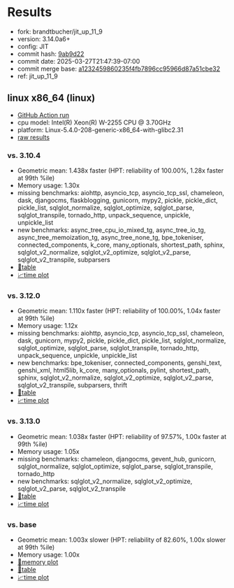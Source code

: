 # Results

- fork: brandtbucher/jit_up_11_9
- version: 3.14.0a6+
- config: JIT
- commit hash: [9ab9d22](https://github.com/brandtbucher/cpython/commit/9ab9d22)
- commit date: 2025-03-27T21:47:39-07:00
- commit merge base: [a1232459860235f4fb7896cc95966d87a51cbe32](https://github.com/python/cpython/commit/a1232459860235f4fb7896cc95966d87a51cbe32)
- ref: jit_up_11_9

## linux x86_64 (linux)

- [GitHub Action run](https://github.com/faster-cpython/benchmarking/actions/runs/14122190258)
- cpu model: Intel(R) Xeon(R) W-2255 CPU @ 3.70GHz
- platform: Linux-5.4.0-208-generic-x86_64-with-glibc2.31
- [raw results](bm-20250327-linux-x86_64-brandtbucher-jit_up_11_9-3.14.0a6%2B-9ab9d22.json)

### vs. 3.10.4

- Geometric mean: 1.438x faster (HPT: reliability of 100.00%, 1.28x faster at 99th %ile)
- Memory usage: 1.30x
- missing benchmarks: aiohttp, asyncio_tcp, asyncio_tcp_ssl, chameleon, dask, djangocms, flaskblogging, gunicorn, mypy2, pickle, pickle_dict, pickle_list, sqlglot_normalize, sqlglot_optimize, sqlglot_parse, sqlglot_transpile, tornado_http, unpack_sequence, unpickle, unpickle_list
- new benchmarks: async_tree_cpu_io_mixed_tg, async_tree_io_tg, async_tree_memoization_tg, async_tree_none_tg, bpe_tokeniser, connected_components, k_core, many_optionals, shortest_path, sphinx, sqlglot_v2_normalize, sqlglot_v2_optimize, sqlglot_v2_parse, sqlglot_v2_transpile, subparsers
- [📄table](bm-20250327-linux-x86_64-brandtbucher-jit_up_11_9-3.14.0a6%2B-9ab9d22-vs-3.10.4.md)
- [📈time plot](bm-20250327-linux-x86_64-brandtbucher-jit_up_11_9-3.14.0a6%2B-9ab9d22-vs-3.10.4.svg)

### vs. 3.12.0

- Geometric mean: 1.110x faster (HPT: reliability of 100.00%, 1.04x faster at 99th %ile)
- Memory usage: 1.12x
- missing benchmarks: aiohttp, asyncio_tcp, asyncio_tcp_ssl, chameleon, dask, gunicorn, mypy2, pickle, pickle_dict, pickle_list, sqlglot_normalize, sqlglot_optimize, sqlglot_parse, sqlglot_transpile, tornado_http, unpack_sequence, unpickle, unpickle_list
- new benchmarks: bpe_tokeniser, connected_components, genshi_text, genshi_xml, html5lib, k_core, many_optionals, pylint, shortest_path, sphinx, sqlglot_v2_normalize, sqlglot_v2_optimize, sqlglot_v2_parse, sqlglot_v2_transpile, subparsers, thrift
- [📄table](bm-20250327-linux-x86_64-brandtbucher-jit_up_11_9-3.14.0a6%2B-9ab9d22-vs-3.12.0.md)
- [📈time plot](bm-20250327-linux-x86_64-brandtbucher-jit_up_11_9-3.14.0a6%2B-9ab9d22-vs-3.12.0.svg)

### vs. 3.13.0

- Geometric mean: 1.038x faster (HPT: reliability of 97.57%, 1.00x faster at 99th %ile)
- Memory usage: 1.05x
- missing benchmarks: chameleon, djangocms, gevent_hub, gunicorn, sqlglot_normalize, sqlglot_optimize, sqlglot_parse, sqlglot_transpile, tornado_http
- new benchmarks: sqlglot_v2_normalize, sqlglot_v2_optimize, sqlglot_v2_parse, sqlglot_v2_transpile
- [📄table](bm-20250327-linux-x86_64-brandtbucher-jit_up_11_9-3.14.0a6%2B-9ab9d22-vs-3.13.0.md)
- [📈time plot](bm-20250327-linux-x86_64-brandtbucher-jit_up_11_9-3.14.0a6%2B-9ab9d22-vs-3.13.0.svg)

### vs. base

- Geometric mean: 1.003x slower (HPT: reliability of 82.60%, 1.00x slower at 99th %ile)
- Memory usage: 1.00x
- [🧠memory plot](bm-20250327-linux-x86_64-brandtbucher-jit_up_11_9-3.14.0a6%2B-9ab9d22-vs-base-mem.svg)
- [📄table](bm-20250327-linux-x86_64-brandtbucher-jit_up_11_9-3.14.0a6%2B-9ab9d22-vs-base.md)
- [📈time plot](bm-20250327-linux-x86_64-brandtbucher-jit_up_11_9-3.14.0a6%2B-9ab9d22-vs-base.svg)

